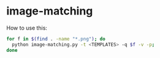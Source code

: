 # image-matching

How to use this:

```bash
for f in $(find . -name "*.png"); do 
  python image-matching.py -t <TEMPLATES> -q $f -v -p; 
done
```

